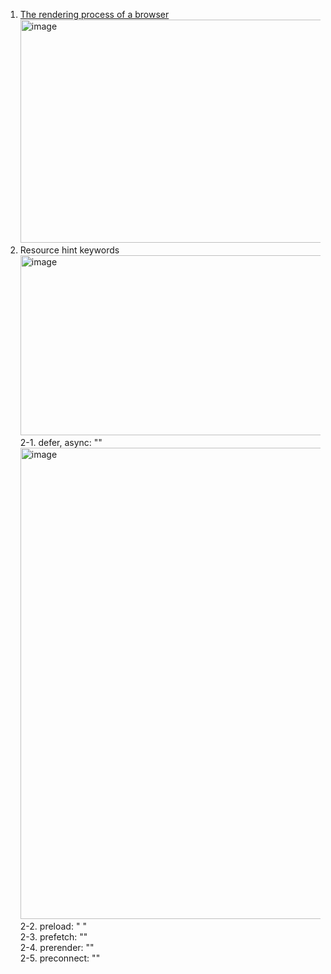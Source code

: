 1. [The rendering process of a browser](https://github.com/MetaNodeAcademy/Interview-Front/blob/main/%E6%B5%8F%E8%A7%88%E5%99%A8/01.%20%E6%B5%8F%E8%A7%88%E5%99%A8%E7%9A%84%E6%B8%B2%E6%9F%93%E6%B5%81%E7%A8%8B.md)
   <img width="910" height="357" alt="image" src="https://github.com/user-attachments/assets/e9b64e57-8536-436a-9da3-a1d792f5b632" />  
2. Resource hint keywords  
   <img width="976" height="288" alt="image" src="https://github.com/user-attachments/assets/25fee6ee-2475-4b35-b099-8571e772ce62" />  
   2-1. defer, async: "<script defer src="myscript.js"></script>"  
   <img width="736" height="754" alt="image" src="https://github.com/user-attachments/assets/5581e5cc-019a-4f8c-bfd6-05fd525c6edc" />  
   2-2. preload: "<link rel="preload" href="style1.css" as="style">  <link rel="preload" href="main1.js" as="script">"  
   2-3. prefetch: "<link rel="prefetch" href="/path/to/style.css" as="style">"  
   2-4. prerender: "<link rel="prerender" href="https://www.keycdn.com">"  
   2-5. preconnect: "<link href="https://cdn.domain.com" rel="preconnect" crossorigin>"

